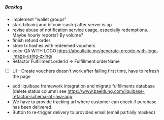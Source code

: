 ##### Backlog
- implement "wallet groups"
- start bitcoinj and bitcoin-cash-j after server is up
- revise abuse of notification service usage, especially redemptions. Maybe hourly reports? By volume?
- finish refund order
- store tx hashes with redeemed vouchers
- color QA WITH LOGO https://aboullaite.me/generate-qrcode-with-logo-image-using-zxing/
- Refactor Fulfillment.orderId -> Fulfillment.orderName
- [ ] UI - Create vouchers doesn't work after failing first time, have to refresh the page 
- add liquibase framework integration and migrate fulfillments database (delete status column) see https://www.baeldung.com/liquibase-refactor-schema-of-java-app
- We have to provide tracking url where customer can check if purchase has been delivered.
- Button to re-trigger delivery to provided email (email partially masked)